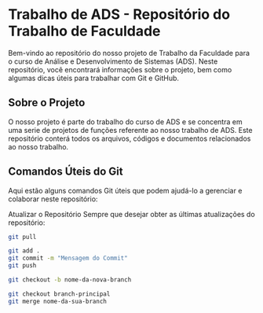 # Trabalho de ADS - Repositório do Trabalho de Faculdade

Bem-vindo ao repositório do nosso projeto de Trabalho da Faculdade para o curso de Análise e Desenvolvimento de Sistemas (ADS). Neste repositório, você encontrará informações sobre o projeto, bem como algumas dicas úteis para trabalhar com Git e GitHub.

## Sobre o Projeto

O nosso projeto é parte do trabalho do curso de ADS e se concentra em uma serie de projetos de funções referente ao nosso trabalho de ADS. Este repositório conterá todos os arquivos, códigos e documentos relacionados ao nosso trabalho.

## Comandos Úteis do Git

Aqui estão alguns comandos Git úteis que podem ajudá-lo a gerenciar e colaborar neste repositório:

Atualizar o Repositório
Sempre que desejar obter as últimas atualizações do repositório:

```bash
git pull
 ```

```bash
git add .
git commit -m "Mensagem do Commit"
git push
 ```

 ```bash
git checkout -b nome-da-nova-branch
 ```

```bash
git checkout branch-principal
git merge nome-da-sua-branch
 ```